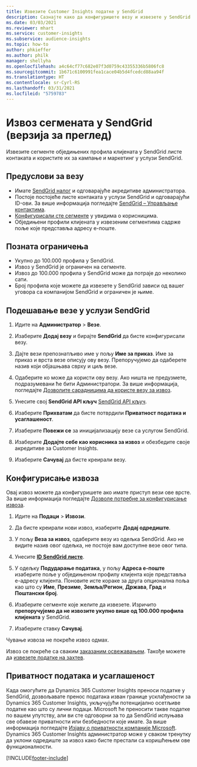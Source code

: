 ```yaml
---
title: Извезите Customer Insights податке у SendGrid
description: Сазнајте како да конфигуришете везу и извезете у SendGrid.
ms.date: 03/03/2021
ms.reviewer: mhart
ms.service: customer-insights
ms.subservice: audience-insights
ms.topic: how-to
author: phkieffer
ms.author: philk
manager: shellyha
ms.openlocfilehash: a4c64cf77c682e07f3d0759c43355336b5806fc8
ms.sourcegitcommit: 1b671c6100991fea1cace04b5d4fcedcd88aa94f
ms.translationtype: HT
ms.contentlocale: sr-Cyrl-RS
ms.lasthandoff: 03/31/2021
ms.locfileid: "5759783"
---
```

# <a name="export-segments-to-sendgrid-preview"></a>Извоз сегмената у SendGrid (верзија за преглед)

Извезите сегменте обједињених профила клијената у SendGrid листе контаката и користите их за кампање и маркетинг у услузи SendGrid. 

## <a name="prerequisites-for-a-connection"></a>Предуслови за везу

-   Имате [SendGrid налог](https://sendgrid.com/) и одговарајуће акредитиве администратора.
-   Постоје постојеће листе контаката у услузи SendGrid и одговарајући ID-ови. За више информација погледајте [SendGrid – Управљање контактима](https://sendgrid.com/docs/ui/managing-contacts/create-and-manage-contacts/#manage-contacts).
-   [Конфигурисали сте сегменте](segments.md) у увидима о корисницима.
-   Обједињени профили клијената у извезеним сегментима садрже поље које представља адресу е-поште.

## <a name="known-limitations"></a>Позната ограничења

- Укупно до 100.000 профила у SendGrid.
- Извоз у SendGrid је ограничен на сегменте.
- Извоз до 100.000 профила у SendGrid може да потраје до неколико сати. 
- Број профила које можете да извезете у SendGrid зависи од вашег уговора са компанијом SendGrid и ограничен је њиме.

## <a name="set-up-connection-to-sendgrid"></a>Подешавање везе у услузи SendGrid

1. Идите на **Администратор** > **Везе**.

1. Изаберите **Додај везу** и бирајте **SendGrid** да бисте конфигурисали везу.

1. Дајте вези препознатљиво име у пољу **Име за приказ**. Име за приказ и врста везе описују ову везу. Препоручујемо да одаберете назив који објашњава сврху и циљ везе.

1. Одаберите ко може да користи ову везу. Ако ништа не предузмете, подразумевани ће бити Администратори. За више информација, погледајте [Дозволите сарадницима да користе везу за извоз](connections.md#allow-contributors-to-use-a-connection-for-exports).

1. Унесите свој **SendGrid API кључ** [SendGrid API кључ](https://sendgrid.com/docs/ui/account-and-settings/api-keys/).

1. Изаберите **Прихватам** да бисте потврдили **Приватност података и усаглашеност**.

1. Изаберите **Повежи се** за иницијализацију везе са услугом SendGrid.

1. Изаберите **Додајте себе као корисника за извоз** и обезбедите своје акредитиве за Customer Insights.

1. Изаберите **Сачувај** да бисте креирали везу.

## <a name="configure-an-export"></a>Конфигурисање извоза

Овај извоз можете да конфигуришете ако имате приступ вези ове врсте. За више информација погледајте [Дозволе потребне за конфигурисање извоза](export-destinations.md#set-up-a-new-export).

1. Идите на **Подаци** > **Извози**.

1. Да бисте креирали нови извоз, изаберите **Додај одредиште**.

1. У пољу **Веза за извоз**, одаберите везу из одељка SendGrid. Ако не видите назив овог одељка, не постоје вам доступне везе овог типа.

1. Унесите **[ID SendGrid листе](https://sendgrid.com/docs/ui/managing-contacts/create-and-manage-contacts/#manage-contacts)**.

1. У одељку **Подударање података**, у пољу **Адреса е-поште** изаберите поље у обједињеном профилу клијента које представља е-адресу клијента. Поновите исте кораке за друга опционална поља као што су **Име**, **Презиме**, **Земља/Регион**, **Држава**, **Град** и **Поштански број**.

1. Изаберите сегменте које желите да извезете. Изричито **препоручујемо да не извозите укупно више од 100.000 профила клијената** у SendGrid. 

1. Изаберите ставку **Сачувај**.

Чување извоза не покреће извоз одмах.

Извоз се покреће са сваким [заказаним освежавањем](system.md#schedule-tab). Такође можете да [извезете податке на захтев](export-destinations.md#run-exports-on-demand). 

## <a name="data-privacy-and-compliance"></a>Приватност података и усаглашеност

Када омогућите да Dynamics 365 Customer Insights преноси податке у SendGrid, дозвољавате пренос података изван границе усклађености за Dynamics 365 Customer Insights, укључујући потенцијално осетљиве податке као што су лични подаци. Microsoft ће преносити такве податке по вашем упутству, али ви сте одговорни за то да SendGrid испуњава све обавезе приватности или безбедности које имате. За више информација погледајте [Изјаву о приватности компаније Microsoft](https://go.microsoft.com/fwlink/?linkid=396732).
Dynamics 365 Customer Insights администратор може у сваком тренутку да уклони одредиште за извоз како бисте престали са коришћењем ове функционалности.


[!INCLUDE[footer-include](../includes/footer-banner.md)]